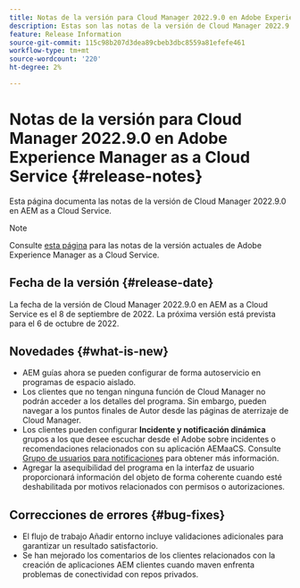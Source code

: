 ```yaml
---
title: Notas de la versión para Cloud Manager 2022.9.0 en Adobe Experience Manager as a Cloud Service
description: Estas son las notas de la versión de Cloud Manager 2022.9.0 en AEM as a Cloud Service.
feature: Release Information
source-git-commit: 115c98b207d3dea89cbeb3dbc8559a81efefe461
workflow-type: tm+mt
source-wordcount: '220'
ht-degree: 2%

---
```



# Notas de la versión para Cloud Manager 2022.9.0 en Adobe Experience Manager as a Cloud Service {#release-notes}

Esta página documenta las notas de la versión de Cloud Manager 2022.9.0 en AEM as a Cloud Service.

>[!NOTE]
>
>Consulte [esta página](/help/release-notes/release-notes-cloud/release-notes-current.md) para las notas de la versión actuales de Adobe Experience Manager as a Cloud Service.

## Fecha de la versión {#release-date}

La fecha de la versión de Cloud Manager 2022.9.0 en AEM as a Cloud Service es el 8 de septiembre de 2022. La próxima versión está prevista para el 6 de octubre de 2022.

## Novedades {#what-is-new}

* AEM guías ahora se pueden configurar de forma autoservicio en programas de espacio aislado.
* Los clientes que no tengan ninguna función de Cloud Manager no podrán acceder a los detalles del programa. Sin embargo, pueden navegar a los puntos finales de Autor desde las páginas de aterrizaje de Cloud Manager.
* Los clientes pueden configurar **Incidente y notificación dinámica** grupos a los que desee escuchar desde el Adobe sobre incidentes o recomendaciones relacionados con su aplicación AEMaaCS. Consulte [Grupo de usuarios para notificaciones](/help/journey-onboarding/user-groups.md) para obtener más información.
* Agregar la asequibilidad del programa en la interfaz de usuario proporcionará información del objeto de forma coherente cuando esté deshabilitada por motivos relacionados con permisos o autorizaciones.

## Correcciones de errores {#bug-fixes}

* El flujo de trabajo Añadir entorno incluye validaciones adicionales para garantizar un resultado satisfactorio.
* Se han mejorado los comentarios de los clientes relacionados con la creación de aplicaciones AEM clientes cuando maven enfrenta problemas de conectividad con repos privados.
